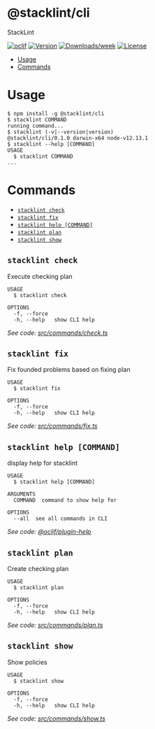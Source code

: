 @stacklint/cli
==============

StackLint

[![oclif](https://img.shields.io/badge/cli-oclif-brightgreen.svg)](https://oclif.io)
[![Version](https://img.shields.io/npm/v/@stacklint/cli.svg)](https://npmjs.org/package/@stacklint/cli)
[![Downloads/week](https://img.shields.io/npm/dw/@stacklint/cli.svg)](https://npmjs.org/package/@stacklint/cli)
[![License](https://img.shields.io/npm/l/@stacklint/cli.svg)](https://github.com/stacklint/stacklint/blob/master/package.json)

<!-- toc -->
* [Usage](#usage)
* [Commands](#commands)
<!-- tocstop -->
# Usage
<!-- usage -->
```sh-session
$ npm install -g @stacklint/cli
$ stacklint COMMAND
running command...
$ stacklint (-v|--version|version)
@stacklint/cli/0.1.0 darwin-x64 node-v12.13.1
$ stacklint --help [COMMAND]
USAGE
  $ stacklint COMMAND
...
```
<!-- usagestop -->
# Commands
<!-- commands -->
* [`stacklint check`](#stacklint-check)
* [`stacklint fix`](#stacklint-fix)
* [`stacklint help [COMMAND]`](#stacklint-help-command)
* [`stacklint plan`](#stacklint-plan)
* [`stacklint show`](#stacklint-show)

## `stacklint check`

Execute checking plan

```
USAGE
  $ stacklint check

OPTIONS
  -f, --force
  -h, --help   show CLI help
```

_See code: [src/commands/check.ts](https://github.com/stacklint/stacklint/blob/v0.1.0/src/commands/check.ts)_

## `stacklint fix`

Fix founded problems based on fixing plan

```
USAGE
  $ stacklint fix

OPTIONS
  -f, --force
  -h, --help   show CLI help
```

_See code: [src/commands/fix.ts](https://github.com/stacklint/stacklint/blob/v0.1.0/src/commands/fix.ts)_

## `stacklint help [COMMAND]`

display help for stacklint

```
USAGE
  $ stacklint help [COMMAND]

ARGUMENTS
  COMMAND  command to show help for

OPTIONS
  --all  see all commands in CLI
```

_See code: [@oclif/plugin-help](https://github.com/oclif/plugin-help/blob/v2.2.3/src/commands/help.ts)_

## `stacklint plan`

Create checking plan

```
USAGE
  $ stacklint plan

OPTIONS
  -f, --force
  -h, --help   show CLI help
```

_See code: [src/commands/plan.ts](https://github.com/stacklint/stacklint/blob/v0.1.0/src/commands/plan.ts)_

## `stacklint show`

Show policies

```
USAGE
  $ stacklint show

OPTIONS
  -f, --force
  -h, --help   show CLI help
```

_See code: [src/commands/show.ts](https://github.com/stacklint/stacklint/blob/v0.1.0/src/commands/show.ts)_
<!-- commandsstop -->
